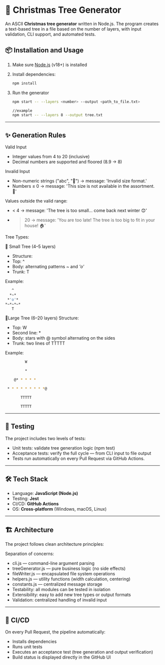 # 🎄 Christmas Tree Generator

An ASCII **Christmas tree generator** written in Node.js. The program creates a text-based tree in a file based on the number of layers, with input validation, CLI support, and automated tests.

## 📦 Installation and Usage

1. Make sure [Node.js](https://nodejs.org/) (v18+) is installed
2. Install dependencies:
   ```bash
   npm install
   ```
3. Run the generator

   ```bash
   npm start -- --layers <number> --output <path_to_file.txt>

   //example
   npm start -- --layers 8 --output tree.txt
   ```

---

## ✨ Generation Rules

Valid Input

- Integer values from 4 to 20 (inclusive)
- Decimal numbers are supported and floored (8.9 → 8)

Invalid Input

- Non-numeric strings ("abc", "🎄") → message: 'Invalid size format.'
- Numbers ≤ 0 → message: 'This size is not available in the assortment. 🤷'

Values outside the valid range:

- < 4 → message: 'The tree is too small... come back next winter 😊'
- > 20 → message: 'You are too late! The tree is too big to fit in your house! 🏠'

Tree Types:

🌲 Small Tree (4–5 layers)

- Structure:
- Top: ^
- Body: alternating patterns _~_ and _'o'_
- Trunk: T

Example:

```bash
   ^
  *~*
 *'o'*
*~*~*~*
   T
```

🌲Large Tree (6–20 layers)
Structure:

- Top: W
- Second line: \*
- Body: stars with @ symbol alternating on the sides
- Trunk: two lines of TTTTT

Example:

```bash
         W

         *

    @* * * * *

 * * * * * * * * *@

       TTTTT

       TTTTT
```

---

## 🧪 Testing

The project includes two levels of tests:

- Unit tests: validate tree generation logic (npm test)
- Acceptance tests: verify the full cycle — from CLI input to file output
- Tests run automatically on every Pull Request via GitHub Actions.

---

## 🛠️ Tech Stack

- Language: **JavaScript (Node.js)**
- Testing: **Jest**
- CI/CD: **GitHub Actions**
- OS: **Cross-platform** (Windows, macOS, Linux)

---

## 🏗️ Architecture

The project follows clean architecture principles:

Separation of concerns:

- cli.js — command-line argument parsing
- treeGenerator.js — pure business logic (no side effects)
- fileWriter.js — encapsulated file system operations
- helpers.js — utility functions (width calculation, centering)
- constants.js — centralized message storage
- Testability: all modules can be tested in isolation
- Extensibility: easy to add new tree types or output formats
- Validation: centralized handling of invalid input

---

## 🚀 CI/CD

On every Pull Request, the pipeline automatically:

- Installs dependencies
- Runs unit tests
- Executes an acceptance test (tree generation and output verification)
- Build status is displayed directly in the GitHub UI

